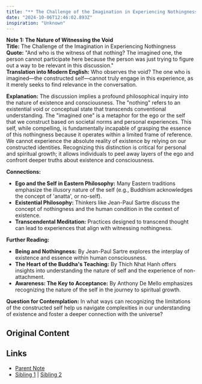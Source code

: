 ```yaml
---
title: "** The Challenge of the Imagination in Experiencing Nothingness"
date: "2024-10-06T12:46:02.893Z"
inspiration: "Unknown"
---
```


  
**Note 1: The Nature of Witnessing the Void**  
**Title:** The Challenge of the Imagination in Experiencing Nothingness  
**Quote:** "And who is the witness of that nothing? The imagined one, the person cannot participate here because the person was just trying to figure out a way to be relevant in this discussion."   
**Translation into Modern English:** Who observes the void? The one who is imagined—the constructed self—cannot truly engage in this experience, as it merely seeks to find relevance in the conversation.  
  
**Explanation:** The discussion implies a profound philosophical inquiry into the nature of existence and consciousness. The "nothing" refers to an existential void or conceptual state that transcends conventional understanding. The "imagined one" is a metaphor for the ego or the self that we construct based on societal norms and personal experiences. This self, while compelling, is fundamentally incapable of grasping the essence of this nothingness because it operates within a limited frame of reference. We cannot experience the absolute reality of existence by relying on our constructed identities. Recognizing this distinction is critical for personal and spiritual growth; it allows individuals to peel away layers of the ego and confront deeper truths about existence and consciousness.  
  
**Connections:**  
- **Ego and the Self in Eastern Philosophy:** Many Eastern traditions emphasize the illusory nature of the self (e.g., Buddhism acknowledges the concept of 'anatta', or no-self).  
- **Existential Philosophy:** Thinkers like Jean-Paul Sartre discuss the concept of nothingness and the human condition in the context of existence.  
- **Transcendental Meditation:** Practices designed to transcend thought can lead to experiences that align with witnessing nothingness.  
  
**Further Reading:**  
- **Being and Nothingness:** By Jean-Paul Sartre explores the interplay of existence and essence within human consciousness.  
- **The Heart of the Buddha's Teaching:** By Thich Nhat Hanh offers insights into understanding the nature of self and the experience of non-attachment.  
- **Awareness: The Key to Acceptance:** By Anthony De Mello emphasizes recognizing the nature of the self in the journey to spiritual growth.  
  
**Question for Contemplation:** In what ways can recognizing the limitations of the constructed self help us navigate complexities in our understanding of existence and foster a deeper connection with the universe?  


## Original Content



## Links

- [Parent Note](/parent-note.md)
- [Sibling 1](/zettel1.md) | [Sibling 2](/zettel2.md)
